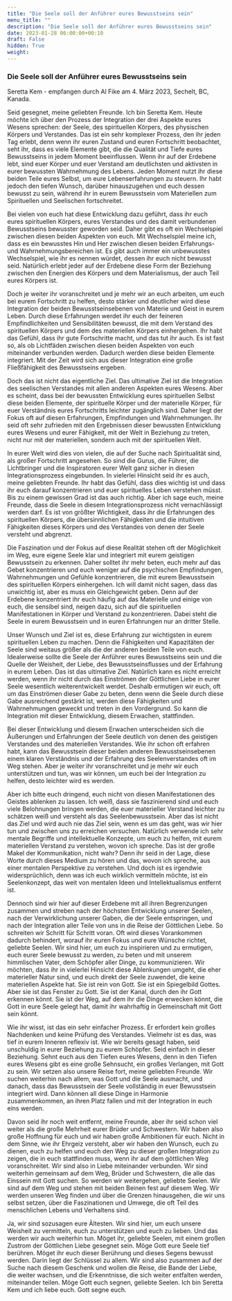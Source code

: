 ```yaml
---
title: "Die Seele soll der Anführer eures Bewusstseins sein"
menu_title: ""
description: "Die Seele soll der Anführer eures Bewusstseins sein"
date: 2023-01-28 06:00:00+00:10
draft: False
hidden: True
weight:
---
```

### Die Seele soll der Anführer eures Bewusstseins sein

Seretta Kem - empfangen durch Al Fike am 4. März 2023, Sechelt, BC, Kanada.

Seid gesegnet, meine geliebten Freunde. Ich bin Seretta Kem. Heute möchte ich über den Prozess der Integration der drei Aspekte eures Wesens sprechen: der Seele, des spirituellen Körpers, des physischen Körpers und Verstandes. Das ist ein sehr komplexer Prozess, den ihr jeden Tag erlebt, denn wenn ihr euren Zustand und euren Fortschritt beobachtet, seht ihr, dass es viele Elemente gibt, die die Qualität und Tiefe eures Bewusstseins in jedem Moment beeinflussen. Wenn ihr auf der Erdebene lebt, sind euer Körper und euer Verstand am deutlichsten und aktivsten in eurer bewussten Wahrnehmung des Lebens. Jeden Moment nutzt ihr diese beiden Teile eures Selbst, um eure Lebenserfahrungen zu steuern. Ihr habt jedoch den tiefen Wunsch, darüber hinauszugehen und euch dessen bewusst zu sein, während ihr in eurem Bewusstsein vom Materiellen zum Spirituellen und Seelischen fortschreitet.

Bei vielen von euch hat diese Entwicklung dazu geführt, dass ihr euch eures spirituellen Körpers, eures Verstandes und des damit verbundenen Bewusstseins bewusster geworden seid. Daher gibt es oft ein Wechselspiel zwischen diesen beiden Aspekten von euch. Mit Wechselspiel meine ich, dass es ein bewusstes Hin und Her zwischen diesen beiden Erfahrungs- und Wahrnehmungsbereichen ist. Es gibt auch immer ein unbewusstes Wechselspiel, wie ihr es nennen würdet, dessen ihr euch nicht bewusst seid. Natürlich erlebt jeder auf der Erdebene diese Form der Beziehung zwischen den Energien des Körpers und dem Materialismus, der auch Teil eures Körpers ist.

Doch je weiter ihr voranschreitet und je mehr wir an euch arbeiten, um euch bei eurem Fortschritt zu helfen, desto stärker und deutlicher wird diese Integration der beiden Bewusstseinsebenen von Materie und Geist in eurem Leben. Durch diese Erfahrungen werdet ihr euch der feineren Empfindlichkeiten und Sensibilitäten bewusst, die mit dem Verstand des spirituellen Körpers und dem des materiellen Körpers einhergehen. Ihr habt das Gefühl, dass ihr gute Fortschritte macht, und das tut ihr auch. Es ist fast so, als ob Lichtfäden zwischen diesen beiden Aspekten von euch miteinander verbunden werden. Dadurch werden diese beiden Elemente integriert. Mit der Zeit wird sich aus dieser Integration eine große Fließfähigkeit des Bewusstseins ergeben.

Doch das ist nicht das eigentliche Ziel. Das ultimative Ziel ist die Integration des seelischen Verstandes mit allen anderen Aspekten eures Wesens. Aber es scheint, dass bei der bewussten Entwicklung eures spirituellen Selbst diese beiden Elemente, der spirituelle Körper und der materielle Körper, für euer Verständnis eures Fortschritts leichter zugänglich sind. Daher liegt der Fokus oft auf diesen Erfahrungen, Empfindungen und Wahrnehmungen. Ihr seid oft sehr zufrieden mit den Ergebnissen dieser bewussten Entwicklung eures Wesens und eurer Fähigkeit, mit der Welt in Beziehung zu treten, nicht nur mit der materiellen, sondern auch mit der spirituellen Welt.

In eurer Welt wird dies von vielen, die auf der Suche nach Spiritualität sind, als großer Fortschritt angesehen. So sind die Gurus, die Führer, die Lichtbringer und die Inspiratoren eurer Welt ganz sicher in diesen Integrationsprozess eingebunden. In vielerlei Hinsicht seid ihr es auch, meine geliebten Freunde. Ihr habt das Gefühl, dass dies wichtig ist und dass ihr euch darauf konzentrieren und euer spirituelles Leben verstehen müsst. Bis zu einem gewissen Grad ist das auch richtig. Aber ich sage euch, meine Freunde, dass die Seele in diesem Integrationsprozess nicht vernachlässigt werden darf. Es ist von größter Wichtigkeit, dass ihr die Erfahrungen des spirituellen Körpers, die übersinnlichen Fähigkeiten und die intuitiven Fähigkeiten dieses Körpers und des Verstandes von denen der Seele versteht und abgrenzt.

Die Faszination und der Fokus auf diese Realität stehen oft der Möglichkeit im Weg, eure eigene Seele klar und integriert mit eurem geistigen Bewusstsein zu erkennen. Daher solltet ihr mehr beten, euch mehr auf das Gebet konzentrieren und euch weniger auf die psychischen Empfindungen, Wahrnehmungen und Gefühle konzentrieren, die mit eurem Bewusstsein des spirituellen Körpers einhergehen. Ich will damit nicht sagen, dass das unwichtig ist, aber es muss ein Gleichgewicht geben. Denn auf der Erdebene konzentriert ihr euch häufig auf das Materielle und einige von euch, die sensibel sind, neigen dazu, sich auf die spirituellen Manifestationen in Körper und Verstand zu konzentrieren. Dabei steht die Seele in eurem Bewusstsein und in euren Erfahrungen nur an dritter Stelle.

Unser Wunsch und Ziel ist es, diese Erfahrung zur wichtigsten in eurem spirituellen Leben zu machen. Denn die Fähigkeiten und Kapazitäten der Seele sind weitaus größer als die der anderen beiden Teile von euch. Idealerweise sollte die Seele der Anführer eures Bewusstseins sein und die Quelle der Weisheit, der Liebe, des Bewusstseinsflusses und der Erfahrung in eurem Leben. Das ist das ultimative Ziel. Natürlich kann es nicht erreicht werden, wenn ihr nicht durch das Einströmen der Göttlichen Liebe in eurer Seele wesentlich weiterentwickelt werdet. Deshalb ermutigen wir euch, oft um das Einströmen dieser Gabe zu beten, denn wenn die Seele durch diese Gabe ausreichend gestärkt ist, werden diese Fähigkeiten und Wahrnehmungen geweckt und treten in den Vordergrund. So kann die Integration mit dieser Entwicklung, diesem Erwachen, stattfinden.

Bei dieser Entwicklung und diesem Erwachen unterscheiden sich die Äußerungen und Erfahrungen der Seele deutlich von denen des geistigen Verstandes und des materiellen Verstandes. Wie ihr schon oft erfahren habt, kann das Bewusstsein dieser beiden anderen Bewusstseinsebenen einem klaren Verständnis und der Erfahrung des Seelenverstandes oft im Weg stehen. Aber je weiter ihr voranschreitet und je mehr wir euch unterstützen und tun, was wir können, um euch bei der Integration zu helfen, desto leichter wird es werden.

Aber ich bitte euch dringend, euch nicht von diesen Manifestationen des Geistes ablenken zu lassen. Ich weiß, dass sie faszinierend sind und euch viele Belohnungen bringen werden, die euer materieller Verstand leichter zu schätzen weiß und versteht als das Seelenbewusstsein. Aber das ist nicht das Ziel und wird auch nie das Ziel sein, wenn es um das geht, was wir hier tun und zwischen uns zu erreichen versuchen. Natürlich verwende ich sehr mentale Begriffe und intellektuelle Konzepte, um euch zu helfen, mit eurem materiellen Verstand zu verstehen, wovon ich spreche. Das ist der große Makel der Kommunikation, nicht wahr? Denn ihr seid in der Lage, diese Worte durch dieses Medium zu hören und das, wovon ich spreche, aus einer mentalen Perspektive zu verstehen. Und doch ist es irgendwie widersprüchlich, denn was ich euch wirklich vermitteln möchte, ist ein Seelenkonzept, das weit von mentalen Ideen und Intellektualismus entfernt ist.

Dennoch sind wir hier auf dieser Erdebene mit all ihren Begrenzungen zusammen und streben nach der höchsten Entwicklung unserer Seelen, nach der Verwirklichung unserer Gaben, die der Seele entspringen, und nach der Integration aller Teile von uns in die Reise der Göttlichen Liebe. So schreiten wir Schritt für Schritt voran. Oft wird dieses Vorankommen dadurch behindert, worauf ihr euren Fokus und eure Wünsche richtet, geliebte Seelen. Wir sind hier, um euch zu inspirieren und zu ermutigen, euch eurer Seele bewusst zu werden, zu beten und mit unserem himmlischen Vater, dem Schöpfer aller Dinge, zu kommunizieren. Wir möchten, dass ihr in vielerlei Hinsicht diese Ablenkungen umgeht, die eher materieller Natur sind, und euch direkt der Seele zuwendet, die keine materiellen Aspekte hat. Sie ist rein von Gott. Sie ist ein Spiegelbild Gottes. Aber sie ist das Fenster zu Gott. Sie ist der Kanal, durch den ihr Gott erkennen könnt. Sie ist der Weg, auf dem ihr die Dinge erwecken könnt, die Gott in eure Seele gelegt hat, damit ihr wahrhaftig in Gemeinschaft mit Gott sein könnt.

Wie ihr wisst, ist das ein sehr einfacher Prozess. Er erfordert kein großes Nachdenken und keine Prüfung des Verstandes. Vielmehr ist es das, was tief in eurem Inneren reflexiv ist. Wie wir bereits gesagt haben, seid unschuldig in eurer Beziehung zu eurem Schöpfer. Seid einfach in dieser Beziehung. Sehnt euch aus den Tiefen eures Wesens, denn in den Tiefen eures Wesens gibt es eine große Sehnsucht, ein großes Verlangen, mit Gott zu sein. Wir setzen also unsere Reise fort, meine geliebten Freunde. Wir suchen weiterhin nach allem, was Gott und die Seele ausmacht, und danach, dass das Bewusstsein der Seele vollständig in euer Bewusstsein integriert wird. Dann können all diese Dinge in Harmonie zusammenkommen, an ihren Platz fallen und mit der Integration in euch eins werden.

Davon seid ihr noch weit entfernt, meine Freunde, aber ihr seid schon viel weiter als die große Mehrheit eurer Brüder und Schwestern. Wir haben also große Hoffnung für euch und wir haben große Ambitionen für euch. Nicht in dem Sinne, wie ihr Ehrgeiz versteht, aber wir haben den Wunsch, euch zu dienen, euch zu helfen und euch den Weg zu dieser großen Integration zu zeigen, die in euch stattfinden muss, wenn ihr auf dem göttlichen Weg voranschreitet. Wir sind also in Liebe miteinander verbunden. Wir sind weiterhin gemeinsam auf dem Weg, Brüder und Schwestern, die alle das Einssein mit Gott suchen. So werden wir weitergehen, geliebte Seelen. Wir sind auf dem Weg und stehen mit beiden Beinen fest auf diesem Weg. Wir werden unseren Weg finden und über die Grenzen hinausgehen, die wir uns selbst setzen, über die Faszinationen und Umwege, die oft Teil des menschlichen Lebens und Verhaltens sind.

Ja, wir sind sozusagen eure Ältesten. Wir sind hier, um euch unsere Weisheit zu vermitteln, euch zu unterstützen und euch zu lieben. Und das werden wir auch weiterhin tun. Möget ihr, geliebte Seelen, mit einem großen Zustrom der Göttlichen Liebe gesegnet sein. Möge Gott eure Seele tief berühren. Möget ihr euch dieser Berührung und dieses Segens bewusst werden. Darin liegt der Schlüssel zu allem. Wir sind also zusammen auf der Suche nach diesem Geschenk und wollen die Reise, die Bande der Liebe, die weiter wachsen, und die Erkenntnisse, die sich weiter entfalten werden, miteinander teilen. Möge Gott euch segnen, geliebte Seelen. Ich bin Seretta Kem und ich liebe euch. Gott segne euch.

